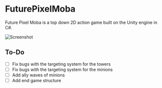 # FuturePixelMoba
Future Pixel Moba is a top down 2D action game built on the Unity engine in C#. 

![Screenshot](http://i.imgur.com/n60oJ7o.png)

## To-Do

- [ ] Fix bugs with the targeting system for the towers
- [ ] Fix bugs with the targeting system for the minions
- [ ] Add ally waves of minions 
- [ ] Add end game structure
